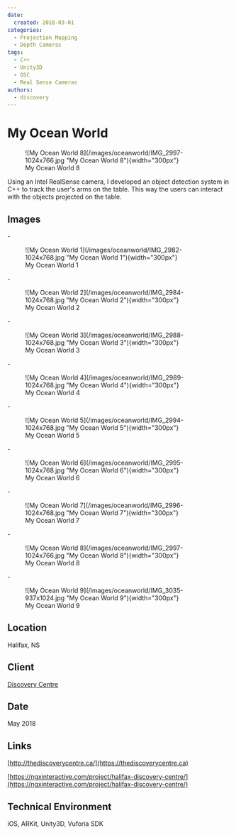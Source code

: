 ```yaml
---
date:
  created: 2018-03-01
categories:
  - Projection Mapping
  - Depth Cameras
tags:
  - C++
  - Unity3D
  - OSC
  - Real Sense Cameras
authors:
  - discovery
---
```


# My Ocean World
<figure markdown> ![My Ocean World 8](/images/oceanworld/IMG_2997-1024x766.jpg "My Ocean World 8"){width="300px"} <figcaption>My Ocean World 8</figcaption></figure>

Using an Intel RealSense camera, I developed an object detection system in C++ to track the
user's arms on the table. This way the users can interact with the objects projected on the table.

<!-- more -->

## Images

<div class="grid cards" markdown>
- <figure markdown> ![My Ocean World 1](/images/oceanworld/IMG_2982-1024x768.jpg "My Ocean World 1"){width="300px"} <figcaption>My Ocean World 1</figcaption></figure>
- <figure markdown> ![My Ocean World 2](/images/oceanworld/IMG_2984-1024x768.jpg "My Ocean World 2"){width="300px"} <figcaption>My Ocean World 2</figcaption></figure>
- <figure markdown> ![My Ocean World 3](/images/oceanworld/IMG_2988-1024x768.jpg "My Ocean World 3"){width="300px"} <figcaption>My Ocean World 3</figcaption></figure>
- <figure markdown> ![My Ocean World 4](/images/oceanworld/IMG_2989-1024x768.jpg "My Ocean World 4"){width="300px"} <figcaption>My Ocean World 4</figcaption></figure>
- <figure markdown> ![My Ocean World 5](/images/oceanworld/IMG_2994-1024x768.jpg "My Ocean World 5"){width="300px"} <figcaption>My Ocean World 5</figcaption></figure>
- <figure markdown> ![My Ocean World 6](/images/oceanworld/IMG_2995-1024x768.jpg "My Ocean World 6"){width="300px"} <figcaption>My Ocean World 6</figcaption></figure>
- <figure markdown> ![My Ocean World 7](/images/oceanworld/IMG_2996-1024x768.jpg "My Ocean World 7"){width="300px"} <figcaption>My Ocean World 7</figcaption></figure>
- <figure markdown> ![My Ocean World 8](/images/oceanworld/IMG_2997-1024x766.jpg "My Ocean World 8"){width="300px"} <figcaption>My Ocean World 8</figcaption></figure>
- <figure markdown> ![My Ocean World 9](/images/oceanworld/IMG_3035-937x1024.jpg "My Ocean World 9"){width="300px"} <figcaption>My Ocean World 9</figcaption></figure>
</div>

## Location
Halifax, NS

## Client
[Discovery Centre](https://thediscoverycentre.ca)

## Date
May 2018

## Links
[http://thediscoverycentre.ca/](https://thediscoverycentre.ca)

[https://ngxinteractive.com/project/halifax-discovery-centre/](https://ngxinteractive.com/project/halifax-discovery-centre/)

## Technical Environment
iOS, ARKit, Unity3D, Vuforia SDK
